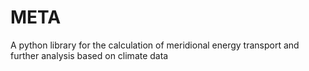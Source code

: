 # META
A python library for the calculation of meridional energy transport and further analysis based on climate data 
